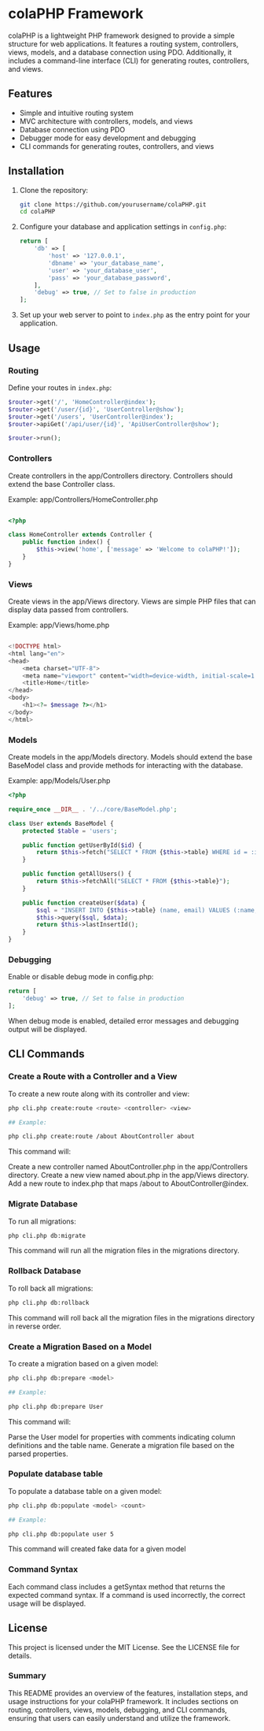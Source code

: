 # colaPHP Framework

colaPHP is a lightweight PHP framework designed to provide a simple structure for web applications. It features a routing system, controllers, views, models, and a database connection using PDO. Additionally, it includes a command-line interface (CLI) for generating routes, controllers, and views.

## Features

- Simple and intuitive routing system
- MVC architecture with controllers, models, and views
- Database connection using PDO
- Debugger mode for easy development and debugging
- CLI commands for generating routes, controllers, and views

## Installation

1. Clone the repository:

    ```sh
    git clone https://github.com/yourusername/colaPHP.git
    cd colaPHP
    ```

2. Configure your database and application settings in `config.php`:

    ```php
    return [
        'db' => [
            'host' => '127.0.0.1',
            'dbname' => 'your_database_name',
            'user' => 'your_database_user',
            'pass' => 'your_database_password',
        ],
        'debug' => true, // Set to false in production
    ];
    ```

3. Set up your web server to point to `index.php` as the entry point for your application.

## Usage

### Routing

Define your routes in `index.php`:

```php
$router->get('/', 'HomeController@index');
$router->get('/user/{id}', 'UserController@show');
$router->get('/users', 'UserController@index');
$router->apiGet('/api/user/{id}', 'ApiUserController@show');

$router->run();
```

### Controllers
Create controllers in the app/Controllers directory. Controllers should extend the base Controller class.

Example: app/Controllers/HomeController.php

```php

<?php

class HomeController extends Controller {
    public function index() {
        $this->view('home', ['message' => 'Welcome to colaPHP!']);
    }
}
```

### Views
Create views in the app/Views directory. Views are simple PHP files that can display data passed from controllers.

Example: app/Views/home.php

```php

<!DOCTYPE html>
<html lang="en">
<head>
    <meta charset="UTF-8">
    <meta name="viewport" content="width=device-width, initial-scale=1.0">
    <title>Home</title>
</head>
<body>
    <h1><?= $message ?></h1>
</body>
</html>
```

### Models
Create models in the app/Models directory. Models should extend the base BaseModel class and provide methods for interacting with the database.

Example: app/Models/User.php

```php
<?php

require_once __DIR__ . '/../core/BaseModel.php';

class User extends BaseModel {
    protected $table = 'users';

    public function getUserById($id) {
        return $this->fetch("SELECT * FROM {$this->table} WHERE id = :id", ['id' => $id]);
    }

    public function getAllUsers() {
        return $this->fetchAll("SELECT * FROM {$this->table}");
    }

    public function createUser($data) {
        $sql = "INSERT INTO {$this->table} (name, email) VALUES (:name, :email)";
        $this->query($sql, $data);
        return $this->lastInsertId();
    }
}
```

### Debugging
Enable or disable debug mode in config.php:

```php
return [
    'debug' => true, // Set to false in production
];
```

When debug mode is enabled, detailed error messages and debugging output will be displayed.

## CLI Commands

### Create a Route with a Controller and a View
To create a new route along with its controller and view:

```sh
php cli.php create:route <route> <controller> <view>

## Example:

php cli.php create:route /about AboutController about
```
This command will:

Create a new controller named AboutController.php in the app/Controllers directory.
Create a new view named about.php in the app/Views directory.
Add a new route to index.php that maps /about to AboutController@index.

### Migrate Database
To run all migrations:

```sh
php cli.php db:migrate
```
This command will run all the migration files in the migrations directory.

### Rollback Database
To roll back all migrations:

```sh
php cli.php db:rollback
```
This command will roll back all the migration files in the migrations directory in reverse order.

### Create a Migration Based on a Model
To create a migration based on a given model:

```sh
php cli.php db:prepare <model>

## Example:

php cli.php db:prepare User
```
This command will:

Parse the User model for properties with comments indicating column definitions and the table name.
Generate a migration file based on the parsed properties.

### Populate database table
To populate a database table on a given model:

```sh
php cli.php db:populate <model> <count>

## Example:

php cli.php db:populate user 5
```
This command will created fake data for a given model

### Command Syntax
Each command class includes a getSyntax method that returns the expected command syntax. If a command is used incorrectly, the correct usage will be displayed.

## License
This project is licensed under the MIT License. See the LICENSE file for details.

### Summary

This README provides an overview of the features, installation steps, and usage instructions for your colaPHP framework. It includes sections on routing, controllers, views, models, debugging, and CLI commands, ensuring that users can easily understand and utilize the framework.